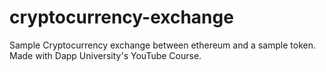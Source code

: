 # cryptocurrency-exchange
Sample Cryptocurrency exchange between ethereum and a sample token. Made with Dapp University's YouTube Course.
